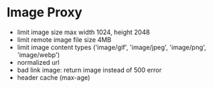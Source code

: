 # Image Proxy

- limit image size max width 1024, height 2048
- limit remote image file size 4MB
- limit image content types ('image/gif', 'image/jpeg', 'image/png', 'image/webp')
- normalized url
- bad link image: return image instead of 500 error
- header cache (max-age)
